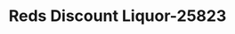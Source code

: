 ---
f_zip-code: 77630
f_state-code: TX
title: Reds Discount Liquor-25823
f_phone: 409-883-6208
f_city-only: Orange
f_address: 1201 Green Ave Orange
f_location-unique-id: '25823'
slug: reds-discount-liquor-25823
updated-on: '2024-05-30T13:46:58.046Z'
created-on: '2024-05-30T13:36:59.803Z'
published-on: '2024-05-30T13:54:32.469Z'
f_city-state: cms/city/orange-tx.md
f_company: cms/company/reds-discount-liquor.md
f_state: cms/state/texas.md
layout: '[payday-loan].html'
tags: payday-loan
---